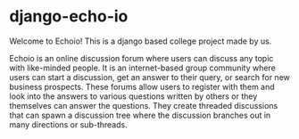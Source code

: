 # django-echo-io

Welcome to Echoio! This is a django based college project made by us.

Echoio is an online discussion forum where users can discuss any topic with like-minded people. It is an internet-based group community where users can start a discussion, get an answer to their query, or search for new business prospects. These forums allow users to register with them and look into the answers to various questions written by others or they themselves can answer the questions. They create threaded discussions that can spawn a discussion tree where the discussion branches out in many directions or sub-threads.
